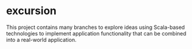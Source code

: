 # excursion
This project contains many branches to explore ideas using Scala-based technologies to implement application functionality that can be combined into a real-world application.
